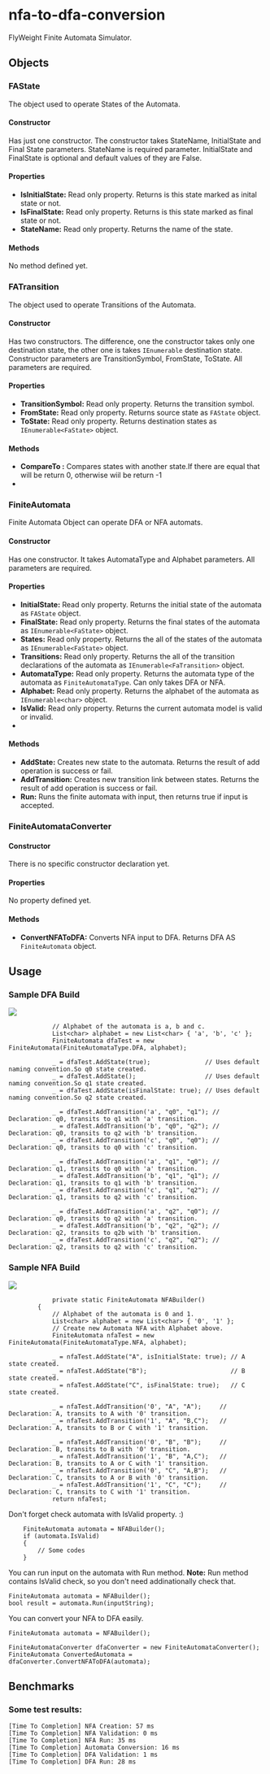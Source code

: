 
# nfa-to-dfa-conversion
FlyWeight Finite Automata Simulator.

## Objects

### FAState
The object used to operate States of the Automata.
#### Constructor
Has just one constructor. The constructor takes StateName, InitialState and Final State parameters. StateName is required parameter. InitialState and FinalState is optional and default values of they are False.

#### Properties

 - **IsInitialState:** Read only property. Returns  is this state marked as inital state or not.
 - **IsFinalState:** Read only property. Returns is this state marked as final state or not.
 - **StateName:** Read only property. Returns the name of the state.

#### Methods
No method defined yet.

### FATransition 
The object used to operate Transitions of the Automata.
#### Constructor
Has two constructors. The difference, one the constructor takes only one destination state, the other one is takes `IEnumerable` destination state. Constructor parameters are TransitionSymbol, FromState, ToState. All parameters are required.
#### Properties

- **TransitionSymbol:** Read only property. Returns the transition symbol.
- **FromState:** Read only property. Returns source state as `FAState` object.
- **ToState:** Read only property. Returns destination states as `IEnumerable<FaState>` object.
 #### Methods
- **CompareTo :** Compares states with another state.If there are equal that will be return 0, otherwise wiil be return -1
- 
### FiniteAutomata
Finite Automata Object can operate DFA or NFA automats.

#### Constructor
Has one constructor. It takes AutomataType and Alphabet parameters. All parameters are required.

#### Properties
- **InitialState:** Read only property. Returns the initial state of the automata as `FAState` object.
- **FinalState:** Read only property. Returns the final states of the automata as `IEnumerable<FaState>` object.
- **States:** Read only property. Returns the all of the states of the automata as `IEnumerable<FaState>` object.
- **Transitions:** Read only property. Returns the all of the transition declarations of the automata as `IEnumerable<FaTransition>` object.
- **AutomataType:** Read only property. Returns the automata type of the automata as `FiniteAutomataType`. Can only takes DFA or NFA.
- **Alphabet:** Read only property. Returns the alphabet of the automata as `IEnumerable<char>` object.
- **IsValid:** Read only property. Returns the current automata model is valid or invalid.
- 
#### Methods
- **AddState:** Creates new state to the automata. Returns the result of add operation is success or fail.
- **AddTransition:** Creates new transition link between states. Returns the result of add operation is success or fail.
- **Run:** Runs the finite automata with input, then returns true if input is accepted.
 ### FiniteAutomataConverter
#### Constructor
There is no specific constructor declaration yet.
#### Properties
No property defined yet.
#### Methods
- **ConvertNFAToDFA:**  Converts NFA input to DFA. Returns DFA AS `FiniteAutomata` object.
 
## Usage
### Sample DFA Build

[![](https://mermaid.ink/img/eyJjb2RlIjoic3RhdGVEaWFncmFtXG5bKl0gLS0-IHEwXG4gIHEwIC0tPiBxMTogYVxuICBxMCAtLT4gcTI6IGJcbiAgcTAgLS0-IHEwOiBjXG4gIHExIC0tPiBxMDogYVxuICBxMSAtLT4gcTE6IGJcbiAgcTEgLS0-IHEyOiBjXG4gIHEyIC0tPiBxMDogYVxuICBxMiAtLT4gcTI6IGIgLGNcbiAgcTIgLS0-IFsqXSIsIm1lcm1haWQiOnsidGhlbWUiOiJkZWZhdWx0In0sInVwZGF0ZUVkaXRvciI6ZmFsc2V9)](https://mermaid-js.github.io/mermaid-live-editor/#/edit/eyJjb2RlIjoic3RhdGVEaWFncmFtXG5bKl0gLS0-IHEwXG4gIHEwIC0tPiBxMTogYVxuICBxMCAtLT4gcTI6IGJcbiAgcTAgLS0-IHEwOiBjXG4gIHExIC0tPiBxMDogYVxuICBxMSAtLT4gcTE6IGJcbiAgcTEgLS0-IHEyOiBjXG4gIHEyIC0tPiBxMDogYVxuICBxMiAtLT4gcTI6IGIgLGNcbiAgcTIgLS0-IFsqXSIsIm1lcm1haWQiOnsidGhlbWUiOiJkZWZhdWx0In0sInVwZGF0ZUVkaXRvciI6ZmFsc2V9)

```
            // Alphabet of the automata is a, b and c.
            List<char> alphabet = new List<char> { 'a', 'b', 'c' };
            FiniteAutomata dfaTest = new FiniteAutomata(FiniteAutomataType.DFA, alphabet);

            _ = dfaTest.AddState(true);               // Uses default naming convention.So q0 state created.
            _ = dfaTest.AddState();                   // Uses default naming convention.So q1 state created.
            _ = dfaTest.AddState(isFinalState: true); // Uses default naming convention.So q2 state created.

            _ = dfaTest.AddTransition('a', "q0", "q1"); // Declaration: q0, transits to q1 with 'a' transition.
            _ = dfaTest.AddTransition('b', "q0", "q2"); // Declaration: q0, transits to q2 with 'b' transition.
            _ = dfaTest.AddTransition('c', "q0", "q0"); // Declaration: q0, transits to q0 with 'c' transition.
            
            _ = dfaTest.AddTransition('a', "q1", "q0"); // Declaration: q1, transits to q0 with 'a' transition.
            _ = dfaTest.AddTransition('b', "q1", "q1"); // Declaration: q1, transits to q1 with 'b' transition.
            _ = dfaTest.AddTransition('c', "q1", "q2"); // Declaration: q1, transits to q2 with 'c' transition.

            _ = dfaTest.AddTransition('a', "q2", "q0"); // Declaration: q0, transits to q2 with 'a' transition.
            _ = dfaTest.AddTransition('b', "q2", "q2"); // Declaration: q2, transits to q2b with 'b' transition.
            _ = dfaTest.AddTransition('c', "q2", "q2"); // Declaration: q2, transits to q2 with 'c' transition.
```

### Sample NFA Build

[![](https://mermaid.ink/img/eyJjb2RlIjoic3RhdGVEaWFncmFtXG4gIFsqXSAtLT4gQVxuICBBIC0tPiBBOiAwXG4gIEEgLS0-IEI6IDFcbiAgQSAtLT4gQzogMVxuICBCIC0tPiBCOiAwXG4gIEIgLS0-IEE6IDFcbiAgQiAtLT4gQzogMVxuICBDIC0tPiBBOiAwXG4gIEMgLS0-IEI6IDBcbiAgQyAtLT4gQzogMVxuICBDIC0tPiBbKl0iLCJtZXJtYWlkIjp7InRoZW1lIjoiZGVmYXVsdCJ9LCJ1cGRhdGVFZGl0b3IiOmZhbHNlfQ)](https://mermaid-js.github.io/mermaid-live-editor/#/edit/eyJjb2RlIjoic3RhdGVEaWFncmFtXG4gIFsqXSAtLT4gQVxuICBBIC0tPiBBOiAwXG4gIEEgLS0-IEI6IDFcbiAgQSAtLT4gQzogMVxuICBCIC0tPiBCOiAwXG4gIEIgLS0-IEE6IDFcbiAgQiAtLT4gQzogMVxuICBDIC0tPiBBOiAwXG4gIEMgLS0-IEI6IDBcbiAgQyAtLT4gQzogMVxuICBDIC0tPiBbKl0iLCJtZXJtYWlkIjp7InRoZW1lIjoiZGVmYXVsdCJ9LCJ1cGRhdGVFZGl0b3IiOmZhbHNlfQ)

```
            private static FiniteAutomata NFABuilder()
        {
            // Alphabet of the automata is 0 and 1.
            List<char> alphabet = new List<char> { '0', '1' }; 
            // Create new Automata NFA with Alphabet above.
            FiniteAutomata nfaTest = new FiniteAutomata(FiniteAutomataType.NFA, alphabet);

            _ = nfaTest.AddState("A", isInitialState: true); // A state created.
            _ = nfaTest.AddState("B");                       // B state created.
            _ = nfaTest.AddState("C", isFinalState: true);   // C state created.

            _ = nfaTest.AddTransition('0', "A", "A");     // Declaration: A, transits to A with '0' transition.
            _ = nfaTest.AddTransition('1', "A", "B,C");   // Declaration: A, transits to B or C with '1' transition.

            _ = nfaTest.AddTransition('0', "B", "B");     // Declaration: B, transits to B with '0' transition.
            _ = nfaTest.AddTransition('1', "B", "A,C");   // Declaration: B, transits to A or C with '1' transition.
            _ = nfaTest.AddTransition('0', "C", "A,B");   // Declaration: C, transits to A or B with '0' transition.
            _ = nfaTest.AddTransition('1', "C", "C");     // Declaration: C, transits to C with '1' transition.
            return nfaTest;
```
Don't forget check automata with IsValid property. :)

        FiniteAutomata automata = NFABuilder();
        if (automata.IsValid)
        {
            // Some codes
        }

You can run input on the automata with Run method. 
**Note:** Run  method contains IsValid check, so you don't need addinationally check that.

    FiniteAutomata automata = NFABuilder();
    bool result = automata.Run(inputString);

You can convert your NFA to DFA easily.

    FiniteAutomata automata = NFABuilder();
    
    FiniteAutomataConverter dfaConverter = new FiniteAutomataConverter();
    FiniteAutomata ConvertedAutomata = dfaConverter.ConvertNFAToDFA(automata);

## Benchmarks
### Some test results:

    [Time To Completion] NFA Creation: 57 ms
    [Time To Completion] NFA Validation: 0 ms
    [Time To Completion] NFA Run: 35 ms
    [Time To Completion] Automata Conversion: 16 ms
    [Time To Completion] DFA Validation: 1 ms
    [Time To Completion] DFA Run: 28 ms